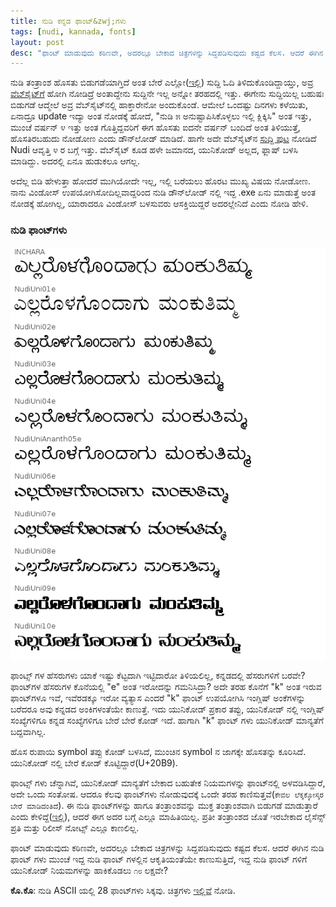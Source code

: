 ```yaml
---
title: ನುಡಿ ಕನ್ನಡ ಫಾಂಟ್&zwj;ಗಳು
tags: [nudi, kannada, fonts]
layout: post
desc: "ಫಾಂಟ್ ಮಾಡುವುದು ಕಠಿಣವೇ, ಅದರಲ್ಲೂ ಬೇಕಾದ ಚಿತ್ರಗಳನ್ನು ಸಿದ್ದಪಡಿಸುವುದು ಕಷ್ಟದ ಕೆಲಸ. ಆದರೆ ಈಗಿನ ನುಡಿ ಫಾಂಟ್ ಗಳು ಮುಂಚೆ ಇದ್ದ ನುಡಿ ಫಾಂಟ್ ಗಳಲ್ಲಿನ ಆಕೃತಿಯಂತೆಯೇ ಕಾಣುಸುತ್ತಿದೆ, ಇದ್ದ ನುಡಿ ಫಾಂಟ್ ಗಳಿಗೆ ಯುನಿಕೋಡ್ ನಿಯಮಗಳನ್ನು ಹಾಕಿಕೊಡಲು ೧೮ ಲಕ್ಷವೇ? " 
---
```

ನುಡಿ ತಂತ್ರಾಂಶ ಹೊಸತು ಬಿಡುಗಡೆಯಾಗ್ತಿದೆ ಅಂತ ಬೇರೆ ಎಲ್ಲೋ([ಇಲ್ಲಿ](http://www.thehindu.com/todays-paper/tp-in-school/nudi-50-version-to-be-launched-on-tuesday/article4351830.ece)) ಸುದ್ದಿ ಓದಿ ತಿಳಿದುಕೊಂಡಿದ್ದಾಯ್ತು, ಅವ್ರ [ವೆಬ್&zwj;ಸೈಟ್&zwj;ಗೆ](http://www.kagapa.in/) ಹೋಗಿ ನೋಡಿದ್ರೆ ಅಂತಾದ್ದೇನು ಸುದ್ದಿನೇ ಇಲ್ಲ ಅನ್ನೋ ತರಹದಲ್ಲಿ ಇತ್ತು. ಈಗೇನು ಸುದ್ದಿಯಿಲ್ಲ ಬಹುಷಃ ಬಿಡುಗಡೆ ಆದ್ಮೇಲೆ ಅವ್ರ ವೆಬ್&zwj;ಸೈಟ್&zwj;ನಲ್ಲಿ ಹಾಕ್ತಾರೇನೋ ಅಂದುಕೊಂಡೆ. ಆಮೇಲೆ ಒಂದಷ್ಟು ದಿನಗಳು ಕಳೆಯಿತು, ಏನಾದ್ರೂ update ಇದ್ಯಾ ಅಂತ ನೋಡಕ್ಕೆ ಹೋದೆ, "ನುಡಿ ೫ ಅನುಷ್ಟಾಪಿಸಿಕೊಳ್ಳಲು ಇಲ್ಲಿ ಕ್ಲಿಕ್ಕಿಸಿ" ಅಂತ ಇತ್ತು, ಮುಂಚೆ ವರ್ಷನ್ ೪ ಇತ್ತು ಅಂತ ಗೊತ್ತಿದ್ದವರಿಗೆ ಈಗ ಹೊಸತು ಐದನೇ ವರ್ಷನ್ ಬಂದಿದೆ ಅಂತ ತಿಳಿಯುತ್ತೆ, ಹೊಸತಿರಬಹುದು ನೋಡೋಣ ಎಂದು ಡೌನ್&zwj;ಲೋಡ್ ಮಾಡಿದೆ. ಹಾಗೇ ಅದೇ ವೆಬ್&zwj;ಸೈಟ್&zwj;ನ [ಸುದ್ದಿ ಪುಟ](http://www.kagapa.in/suddhi.html) ನೋಡಿದೆ Nudi ಆವೃತ್ತಿ ೪ ರ ಬಗ್ಗೆ ಇತ್ತು. ವೆಬ್&zwj;ಸೈಟ್ ಕೂಡ ಹಳೇ ಜಮಾನದ, ಯುನಿಕೋಡ್ ಅಲ್ಲದ, ಫ್ಲಾಷ್ ಬಳಸಿ ಮಾಡಿದ್ದು. ಅದರಲ್ಲಿ ಏನೂ ಹುಡುಕಲೂ ಆಗಲ್ಲ.

ಅದೆಲ್ಲ ಬಿಡಿ ಹೇಳುತ್ತಾ ಹೋದರೆ ಮುಗಿಯೋದೇ ಇಲ್ಲ, ಇಲ್ಲಿ ಬರೆಯಲು ಹೊರಟ ಮುಖ್ಯ ವಿಷಯ ನೋಡೋಣ. ನಾನು ವಿಂಡೋಸ್ ಉಪಯೋಗಿಸೋದಿಲ್ಲವಾದ್ದರಿಂದ ನುಡಿ ಡೌನ್&zwj;ಲೋಡ್ ನಲ್ಲಿ ಇದ್ದ .exe ಏನು ಮಾಡುತ್ತೆ ಅಂತ ನೋಡಕ್ಕೆ ಹೋಗಿಲ್ಲ, ಯಾರಾದರೂ ವಿಂಡೋಸ್ ಬಳಸುವರು ಆಸಕ್ತಿಯಿದ್ದರೆ ಅದರಲ್ಲೇನಿದೆ ಎಂದು ನೋಡಿ ಹೇಳಿ.

### ನುಡಿ ಫಾಂಟ್&zwj;ಗಳು
![ನುಡಿ ಫಾಂಟ್ಸ್](/photo/nudi_fonts.png)

ಫಾಂಟ್ಸ್ ಗಳ ಹೆಸರುಗಳು ಯಾಕೆ ಇಷ್ಟು ಕೆಟ್ಟದಾಗಿ ಇಟ್ಟಿದಾರೋ ತಿಳಿಯಲಿಲ್ಲ, ಕನ್ನಡದಲ್ಲಿ ಹೆಸರುಗಳಿಗೆ ಬರವೇ? ಫಾಂಟ್&zwj;ಗಳ ಹೆಸರುಗಳ ಕೊನೆಯಲ್ಲಿ "e" ಅಂತ ಇರೋದನ್ನು ಗಮನಿಸಿದ್ರಾ? ಅದೇ ತರಹ ಕೊನೆಗೆ "k" ಅಂತ ಇರುವ ಫಾಂಟ್&zwj;ಗಳೂ ಇವೆ, ಇವೆರಡಕ್ಕೂ ಇರೋ ವ್ಯತ್ಯಾಸ ಎಂದರೆ "k" ಫಾಂಟ್ ಉಪಯೋಗಿಸಿ ಇಂಗ್ಲಿಷ್ ಅಂಕೆಗಳನ್ನು ಬರೆದರೂ ಅವು ಕನ್ನಡದ ಅಂಕಿಗಳಂತೆಯೇ ಕಾಣುತ್ತೆ. ಇದು ಯುನಿಕೋಡ್ ಪ್ರಕಾರ ತಪ್ಪು, ಯುನಿಕೋಡ್ ನಲ್ಲಿ ಇಂಗ್ಲಿಷ್ ಸಂಖ್ಯೆಗಳಿಗೂ ಕನ್ನಡ ಸಂಖ್ಯೆಗಳಿಗೂ ಬೇರೆ ಬೇರೆ ಕೋಡ್ ಇದೆ. ಹಾಗಾಗಿ "k" ಫಾಂಟ್ ಗಳು ಯುನಿಕೋಡ್ ಮಾನ್ಯತೆಗೆ ಬದ್ದವಾಗಿಲ್ಲ. 

ಹೊಸ ರುಪಾಯಿ symbol ತಪ್ಪು ಕೋಡ್ ಬಳಸಿದೆ, ಮುಂಚಿನ symbol ನ ಜಾಗಕ್ಕೇ ಹೊಸತನ್ನು ಕೂರಿಸಿದೆ. ಯುನಿಕೋಡ್ ನಲ್ಲಿ ಬೇರೆ ಕೋಡ್ ಕೊಟ್ಟಿದ್ದಾರೆ(U+20B9).

ಫಾಂಟ್ಸ್ ಗಳು ಚೆನ್ನಾಗಿವೆ, ಯುನಿಕೋಡ್ ಮಾನ್ಯತೆಗೆ ಬೇಕಾದ ಬಹುತೇಕ ನಿಯಮಗಳನ್ನು ಫಾಂಟ್&zwj;ನಲ್ಲಿ ಅಳವಡಿಸಿದ್ದಾರೆ, ಅದೇ ಒಂದು ಸಂತೋಷ. ಆದರೂ ಕೆಲವು ಫಾಂಟ್&zwj;ಗಳು ನೋಡುವುದಕ್ಕೆ ಒಂದೇ ತರಹ ಕಾಣಿಸುತ್ತವೆ(`ಕೇವಲ ಲೆಕ್ಕಕ್ಕೋಸ್ಕರ ಬೇರೆ ಮಾಡಿದಂತಿದೆ`). ಈ ನುಡಿ ಫಾಂಟ್&zwj;ಗಳನ್ನು ಹಾಗೂ ತಂತ್ರಾಂಶವನ್ನು ಮುಕ್ತ ತಂತ್ರಾಂಶವಾಗಿ ಬಿಡುಗಡೆ ಮಾಡುತ್ತಾರೆ ಎಂದು ಕೇಳಿದ್ದೆ([ಇಲ್ಲಿ](https://twitter.com/aravindavk/statuses/234366716875005955)), ಆದರೆ ಈಗ ಅದರ ಬಗ್ಗೆ ಎಲ್ಲೂ ಮಾಹಿತಿಯಿಲ್ಲ. ಪ್ರತೀ ತಂತ್ರಾಂಶದ ಜೊತೆ ಇರಬೇಕಾದ ಲೈಸೆನ್ಸ್ ಪ್ರತಿ ಮತ್ತು ರಿಲೀಸ್ ನೋಟ್ಸ್ ಎಲ್ಲೂ ಕಾಣಲಿಲ್ಲ. 

ಫಾಂಟ್ ಮಾಡುವುದು ಕಠಿಣವೇ, ಅದರಲ್ಲೂ ಬೇಕಾದ ಚಿತ್ರಗಳನ್ನು ಸಿದ್ದಪಡಿಸುವುದು ಕಷ್ಟದ ಕೆಲಸ. ಆದರೆ ಈಗಿನ ನುಡಿ ಫಾಂಟ್ ಗಳು ಮುಂಚೆ ಇದ್ದ ನುಡಿ ಫಾಂಟ್ ಗಳಲ್ಲಿನ ಆಕೃತಿಯಂತೆಯೇ ಕಾಣುಸುತ್ತಿದೆ, ಇದ್ದ ನುಡಿ ಫಾಂಟ್ ಗಳಿಗೆ ಯುನಿಕೋಡ್ ನಿಯಮಗಳನ್ನು ಹಾಕಿಕೊಡಲು `೧೮` ಲಕ್ಷವೇ? 

**ಕೊ.ಕೊ**: ನುಡಿ ASCII ಯಲ್ಲಿ 28 ಫಾಂಟ್&zwj;ಗಳು ಸಿಕ್ಕವು. ಚಿತ್ರಗಳು [ಇಲ್ಲಿವೆ](/photo/nudi_ascii_fonts.png) ನೋಡಿ. 

